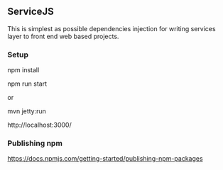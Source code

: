 ## ServiceJS

This is simplest as possible dependencies injection for writing services layer to front end web based projects.

### Setup

npm install

npm run start

or

mvn jetty:run

http://localhost:3000/

### Publishing npm

https://docs.npmjs.com/getting-started/publishing-npm-packages
